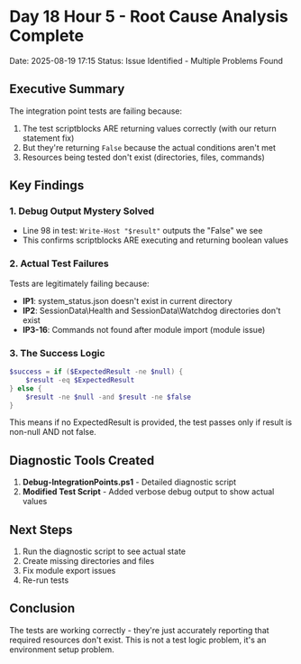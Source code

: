 # Day 18 Hour 5 - Root Cause Analysis Complete
Date: 2025-08-19 17:15
Status: Issue Identified - Multiple Problems Found

## Executive Summary
The integration point tests are failing because:
1. The test scriptblocks ARE returning values correctly (with our return statement fix)
2. But they're returning `False` because the actual conditions aren't met
3. Resources being tested don't exist (directories, files, commands)

## Key Findings

### 1. Debug Output Mystery Solved
- Line 98 in test: `Write-Host "$result"` outputs the "False" we see
- This confirms scriptblocks ARE executing and returning boolean values

### 2. Actual Test Failures
Tests are legitimately failing because:
- **IP1**: system_status.json doesn't exist in current directory
- **IP2**: SessionData\Health and SessionData\Watchdog directories don't exist
- **IP3-16**: Commands not found after module import (module issue)

### 3. The Success Logic
```powershell
$success = if ($ExpectedResult -ne $null) {
    $result -eq $ExpectedResult
} else {
    $result -ne $null -and $result -ne $false
}
```
This means if no ExpectedResult is provided, the test passes only if result is non-null AND not false.

## Diagnostic Tools Created
1. **Debug-IntegrationPoints.ps1** - Detailed diagnostic script
2. **Modified Test Script** - Added verbose debug output to show actual values

## Next Steps
1. Run the diagnostic script to see actual state
2. Create missing directories and files
3. Fix module export issues
4. Re-run tests

## Conclusion
The tests are working correctly - they're just accurately reporting that required resources don't exist. This is not a test logic problem, it's an environment setup problem.